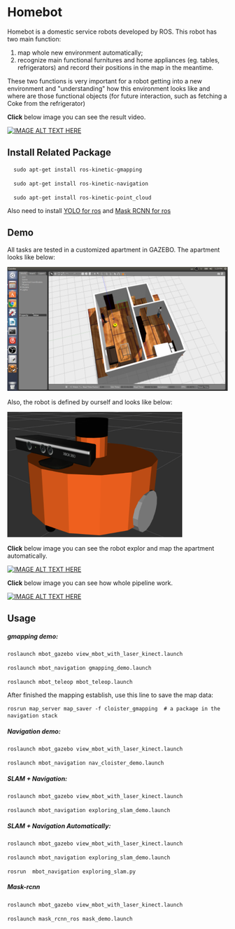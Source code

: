 # Homebot

Homebot is a domestic service robots developed by ROS. This robot has two main function:
1. map whole new environment automatically; 
2. recognize main functional furnitures and home appliances (eg. tables, refrigerators) and record their positions in the map in the meantime. 

These two functions is very important for a robot getting into a new environment and "understanding" how this environment looks like and where are those functional objects (for future interaction, such as fetching a Coke from the refrigerator)

__**Click**__ below image you can see the result video.

[![IMAGE ALT TEXT HERE](https://img.youtube.com/vi/lAih0WwKcEY/0.jpg)](https://www.youtube.com/watch?v=lAih0WwKcEY)

## Install Related Package

```
  sudo apt-get install ros-kinetic-gmapping

  sudo apt-get install ros-kinetic-navigation

  sudo apt-get install ros-kinetic-point_cloud
```

Also need to install [YOLO for ros](https://github.com/leggedrobotics/darknet_ros) and [Mask RCNN for ros](https://github.com/qixuxiang/mask_rcnn_ros)

## Demo
All tasks are tested in a customized apartment in GAZEBO. The apartment looks like below:

<img src="images/apartment.png" >

Also, the robot is defined by ourself and looks like below:

<img src="images/robot.png" width="400">

__**Click**__ below image you can see the robot explor and map the apartment automatically.

[![IMAGE ALT TEXT HERE](https://img.youtube.com/vi/DRGliFoOi40/0.jpg)](https://www.youtube.com/watch?v=DRGliFoOi40)

__**Click**__ below image you can see how whole pipeline work.

[![IMAGE ALT TEXT HERE](https://img.youtube.com/vi/XHkAjr_L9BU/0.jpg)](https://www.youtube.com/watch?v=XHkAjr_L9BU)


## Usage

##### gmapping demo:
```
roslaunch mbot_gazebo view_mbot_with_laser_kinect.launch

roslaunch mbot_navigation gmapping_demo.launch  

roslaunch mbot_teleop mbot_teleop.launch 
```

After finished the mapping establish, use this line to save the map data:

```
rosrun map_server map_saver -f cloister_gmapping  # a package in the navigation stack
```
##### Navigation demo:
```
roslaunch mbot_gazebo view_mbot_with_laser_kinect.launch

roslaunch mbot_navigation nav_cloister_demo.launch
```
##### SLAM + Navigation: 
```
roslaunch mbot_gazebo view_mbot_with_laser_kinect.launch

roslaunch mbot_navigation exploring_slam_demo.launch
```
##### SLAM + Navigation Automatically:
```
roslaunch mbot_gazebo view_mbot_with_laser_kinect.launch

roslaunch mbot_navigation exploring_slam_demo.launch

rosrun  mbot_navigation exploring_slam.py
```
##### Mask-rcnn
```
roslaunch mbot_gazebo view_mbot_with_laser_kinect.launch

roslaunch mask_rcnn_ros mask_demo.launch
```


